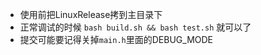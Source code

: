 + 使用前把LinuxRelease拷到主目录下
+ 正常调试的时候 `bash build.sh && bash test.sh` 就可以了
+ 提交可能要记得关掉`main.h`里面的DEBUG_MODE 